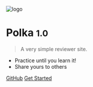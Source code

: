 <!-- _coverpage.md -->

![logo](_media/PolkaQuiz.ico)

# Polka <small>1.0</small>

> A very simple reviewer site.

- Practice until you learn it!
- Share yours to others

[GitHub](https://github.com/docsifyjs/docsify/)
[Get Started](#Polka)